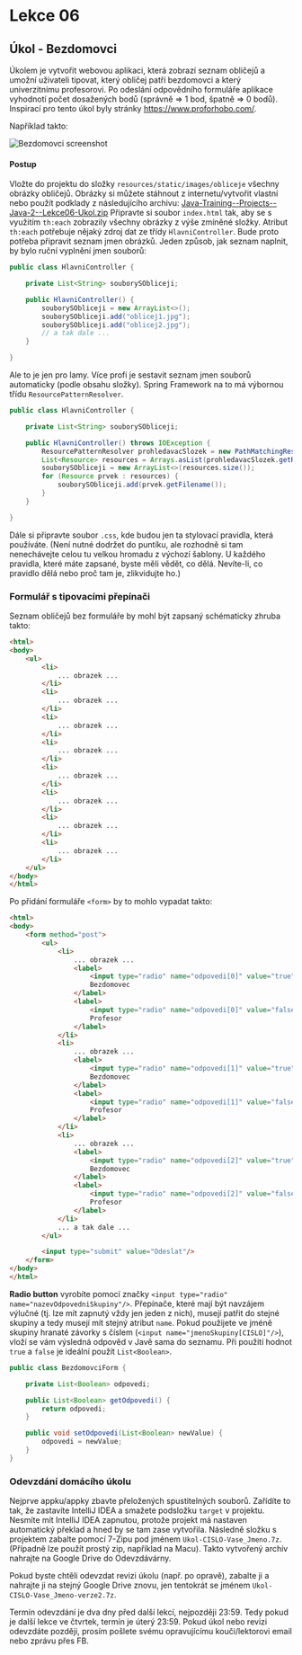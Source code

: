 Lekce 06
========

Úkol - Bezdomovci
-----------------

Úkolem je vytvořit webovou aplikaci, která zobrazí seznam obličejů a umožní uživateli tipovat,
který obličej patří bezdomovci a který univerzitnímu profesorovi.
Po odeslání odpovědního formuláře aplikace vyhodnotí počet dosažených bodů (správně => 1 bod, špatně => 0 bodů).
Inspirací pro tento úkol byly stránky <https://www.proforhobo.com/>.

Například takto:

![Bezdomovci screenshot](img/ukol06-screenshot.png)




#### Postup

Vložte do projektu do složky `resources/static/images/obliceje` všechny obrázky obličejů.
Obrázky si můžete stáhnout z internetu/vytvořit vlastní nebo použít podklady z následujícího archivu: [Java-Training--Projects--Java-2--Lekce06-Ukol.zip](../../data/2020-jaro/java-2/Java-Training--Projects--Java-2--Lekce06-Ukol.zip)
Připravte si soubor `index.html` tak, aby se s využitím `th:each` zobrazily všechny obrázky z výše zmíněné složky.
Atribut `th:each` potřebuje nějaký zdroj dat ze třídy `HlavniController`.
Bude proto potřeba připravit seznam jmen obrázků.
Jeden způsob, jak seznam naplnit, by bylo ruční vyplnění jmen souborů:

~~~java
public class HlavniController {

    private List<String> souborySObliceji;

    public HlavniController() {
        souborySObliceji = new ArrayList<>();
        souborySObliceji.add("oblicej1.jpg");
        souborySObliceji.add("oblicej2.jpg");
        // a tak dale ...
    }

}
~~~

Ale to je jen pro lamy. Více profi je sestavit seznam jmen souborů automaticky (podle obsahu složky).
Spring Framework na to má výbornou třídu `ResourcePatternResolver`.

~~~java
public class HlavniController {

    private List<String> souborySObliceji;

    public HlavniController() throws IOException {
        ResourcePatternResolver prohledavacSlozek = new PathMatchingResourcePatternResolver();
        List<Resource> resources = Arrays.asList(prohledavacSlozek.getResources("classpath:/static/images/obliceje/*"));
        souborySObliceji = new ArrayList<>(resources.size());
        for (Resource prvek : resources) {
            souborySObliceji.add(prvek.getFilename());
        }
    }

}
~~~

Dále si připravte soubor `.css`, kde budou jen ta stylovací pravidla, která používáte.
(Není nutné dodržet do puntíku, ale rozhodně si tam nenechávejte celou tu velkou hromadu z výchozí šablony.
U každého pravidla, které máte zapsané, byste měli vědět, co dělá.
Nevíte-li, co pravidlo dělá nebo proč tam je, zlikvidujte ho.)



### Formulář s tipovacími přepínači

Seznam obličejů bez formuláře by mohl být zapsaný schématicky zhruba takto:
```html
<html>
<body>
    <ul>
        <li>
            ... obrazek ...
        </li>
        <li>
            ... obrazek ...
        </li>
        <li>
            ... obrazek ...
        </li>
        <li>
            ... obrazek ...
        </li>
        <li>
            ... obrazek ...
        </li>
        <li>
            ... obrazek ...
        </li>
        <li>
            ... obrazek ...
        </li>
        <li>
            ... obrazek ...
        </li>
    </ul>
</body>
</html>
```

Po přidání formuláře `<form>` by to mohlo vypadat takto:

```html
<html>
<body>
    <form method="post">
        <ul>
            <li>
                ... obrazek ...
                <label>
                    <input type="radio" name="odpovedi[0]" value="true"/>
                    Bezdomovec
                </label>
                <label>
                    <input type="radio" name="odpovedi[0]" value="false"/>
                    Profesor
                </label>
            </li>
            <li>
                ... obrazek ...
                <label>
                    <input type="radio" name="odpovedi[1]" value="true"/>
                    Bezdomovec
                </label>
                <label>
                    <input type="radio" name="odpovedi[1]" value="false"/>
                    Profesor
                </label>
            </li>
            <li>
                ... obrazek ...
                <label>
                    <input type="radio" name="odpovedi[2]" value="true"/>
                    Bezdomovec
                </label>
                <label>
                    <input type="radio" name="odpovedi[2]" value="false"/>
                    Profesor
                </label>
            </li>
            ... a tak dale ...
        </ul>

        <input type="submit" value="Odeslat"/>
    </form>
</body>
</html>
```

**Radio button** vyrobíte pomocí značky `<input type="radio" name="nazevOdpovedniSkupiny"/>`.
Přepínače, které mají být navzájem výlučné (tj. lze mít zapnutý vždy jen jeden z nich),
musejí patřit do stejné skupiny a tedy musejí mít stejný atribut `name`.
Pokud použijete ve jméně skupiny hranaté závorky s číslem (`<input name="jmenoSkupiny[CISLO]"/>`),
vloží se vám výsledná odpověd v Javě sama do seznamu. Při použití hodnot `true` a `false`
je ideální použít `List<Boolean>`.

~~~java
public class BezdomovciForm {

    private List<Boolean> odpovedi;

    public List<Boolean> getOdpovedi() {
        return odpovedi;
    }

    public void setOdpovedi(List<Boolean> newValue) {
        odpovedi = newValue;
    }
}
~~~


### Odevzdání domácího úkolu

Nejprve appku/appky zbavte přeložených spustitelných souborů. Zařídíte to tak,
že zastavíte IntelliJ IDEA a smažete podsložku `target` v projektu.
Nesmíte mít IntelliJ IDEA zapnutou, protože projekt má nastaven
automatický překlad a hned by se tam zase vytvořila.
Následně složku s projektem zabalte pomocí 7-Zipu pod jménem `Ukol-CISLO-Vase_Jmeno.7z`.
(Případně lze použít prostý zip, například na Macu).
Takto vytvořený archív nahrajte na Google Drive do Odevzdávárny.

Pokud byste chtěli odevzdat revizi úkolu (např. po opravě),
zabalte ji a nahrajte ji na stejný Google Drive znovu,
jen tentokrát se jménem `Ukol-CISLO-Vase_Jmeno-verze2.7z`.

Termín odevzdání je dva dny před další lekcí, nejpozději 23:59.
Tedy pokud je další lekce ve čtvrtek, termín je úterý 23:59.
Pokud úkol nebo revizi odevzdáte později,
prosím pošlete svému opravujícímu kouči/lektorovi email nebo zprávu přes FB.
